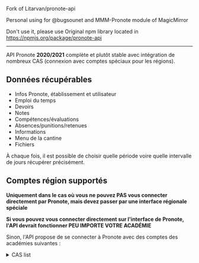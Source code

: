Fork of Litarvan/pronote-api

Personal using for @bugsounet and MMM-Pronote module of MagicMirror

Don't use it, please use Original npm library located in https://npmjs.org/package/pronote-api

---

API Pronote **2020/2021** complète et plutôt stable avec intégration de nombreux CAS (connexion avec comptes spéciaux pour les régions).

## Données récupérables

- Infos Pronote, établissement et utilisateur
- Emploi du temps
- Devoirs
- Notes
- Compétences/évaluations
- Absences/punitions/retenues
- Informations
- Menu de la cantine
- Fichiers

À chaque fois, il est possible de choisir quelle période voire quelle intervalle de jours récupérer précisément.

## Comptes région supportés

**Uniquement dans le cas où vous ne pouvez PAS vous connecter directement par Pronote, mais devez passer par une interface régionale spéciale**

**Si vous pouvez vous connecter directement sur l'interface de Pronote, l'API devrait fonctionner PEU IMPORTE VOTRE ACADÉMIE**

Sinon, l'API propose de se connecter à Pronote avec des comptes des académies suivantes :

<details>
  <summary>CAS list</summary> 
    
    - Académie d'Orleans-Tours (CAS : ac-orleans-tours)
    - Académie de Besançon (CAS : ac-besancon)
    - Académie de Bordeaux (CAS : ac-bordeaux) (bv.ac-bordeaux.fr)
    - Académie de Bordeaux 2 (CAS : ac-bordeaux2) (idp-fim-ts.ac-bordeaux.fr)
    - Académie de Caen (CAS : ac-caen)
    - Académie de Clermont-Ferrand (CAS : ac-clermont)
    - Académie de Dijon (CAS : ac-dijon)
    - Académie de Grenoble (CAS : ac-grenoble)
    - Académie de Lille (CAS : ac-lille)
    - Académie de Limoges (CAS : ac-limoges)
    - Académie de Lyon (CAS : ac-lyon)
    - Académie de Montpellier (CAS : ac-montpellier)
    - Académie de Nancy-Metz (CAS : ac-nancy-metz)
    - Académie de Nantes (CAS : ac-nantes)
    - Académie de Poitiers (CAS : ac-poitiers)
    - Académie de Reims (CAS : ac-reims)
    - Académie de Rouen (Arsene76) (CAS : arsene76)
    - Académie de Rouen (CAS : ac-rouen)
    - Académie de Strasbourg (CAS : ac-strasbourg)
    - Académie de Toulouse (CAS : ac-toulouse)
    - ENT "Agora 06" (Nice) (CAS : agora06)
    - ENT "Haute-Garonne" (CAS : haute-garonne)
    - ENT "Hauts-de-France" (CAS : hdf)
    - ENT "La Classe" (Lyon) (CAS : laclasse)
    - ENT "Lycee Connecte" (Nouvelle-Aquitaine) (CAS : lyceeconnecte)
    - ENT "Seine-et-Marne" (CAS : seine-et-marne)
    - ENT "Somme" (CAS : somme)
    - ENT "Toutatice" (Rennes) (CAS : toutatice)
    - ENT "Île de France" (CAS : iledefrance)
    - ENT "Paris Classe Numerique" (CAS : parisclassenumerique)
    - ENT "Lycee Jean Renoir Munich" (CAS : ljr-munich)
    - ENT "L'Eure en Normandie" (CAS : eure-normandie)
</details>
